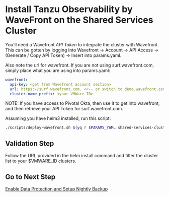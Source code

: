 # Install Tanzu Observability by WaveFront on the Shared Services Cluster

You'll need a Wavefront *API Token* to integrate the cluster with Wavefront.  This can be gotten by logging into Wavefront -> Account -> API Access -> (Generate / Copy API Token) -> Insert into params.yaml.

Also note the url for wavefront.  If you are not using surf.wavefront.com, simply place what you are using into params.yaml:

```yaml
wavefront:
  api-key: <get from Wavefront account section>
  url: https://surf.wavefront.com. <<-- or switch to demo.wavefront.com if using that one
  cluster-name-prefix: <your VMWare ID>
```

NOTE: If you have access to Pivotal Okta, then use it to get into wavefront, and then retrieve your API Token for surf.wavefront.com.

Assuming you have helm3 installed, run this script:

```bash
./scripts/deploy-wavefront.sh $(yq r $PARAMS_YAML shared-services-cluster.name)
```

## Validation Step

Follow the URL provided in the helm install command and filter the cluster list to your $VMWARE_ID clusters.

## Go to Next Step

[Enable Data Protection and Setup Nightly Backup](../shared-services-cluster/09_velero_ssc.md)
